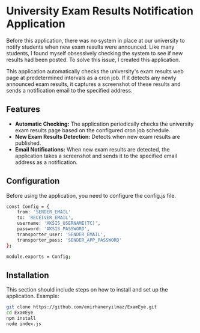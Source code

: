 # University Exam Results Notification Application

Before this application, there was no system in place at our university to notify students when new exam results were announced. Like many students, I found myself obsessively checking the system to see if new results had been posted. To solve this issue, I created this application.

This application automatically checks the university's exam results web page at predetermined intervals as a cron job. If it detects any newly announced exam results, it captures a screenshot of these results and sends a notification email to the specified address.

## Features

- **Automatic Checking:** The application periodically checks the university exam results page based on the configured cron job schedule.
- **New Exam Results Detection:** Detects when new exam results are published.
- **Email Notifications:** When new exam results are detected, the application takes a screenshot and sends it to the specified email address as a notification.

## Configuration
Before using the application, you need to configure the config.js file.
```bash
const Config = {
    from: 'SENDER_EMAIL'
    to: 'RECEIVER_EMAIL',
    username: 'AKSIS_USERNAME(TC)', 
    password: 'AKSIS_PASSWORD', 
    transporter_user: 'SENDER_EMAIL',
    transporter_pass: 'SENDER_APP_PASSWORD'
};

module.exports = Config;
```
## Installation

This section should include steps on how to install and set up the application. Example:

```bash
git clone https://github.com/emirhaneryilmaz/ExamEye.git
cd ExamEye
npm install
node index.js
